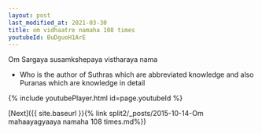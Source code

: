```yaml
---
layout: post
last_modified_at: 2021-03-30
title: om vidhaatre namaha 108 times
youtubeId: BuDguoH1ArE
---
```

 
 
Om Sargaya susamkshepaya vistharaya nama 
 
 -  Who is the author of Suthras which are abbreviated knowledge and also Puranas which are knowledge in detail 
 
  
 
  
 
 
 
 
 
 


{% include youtubePlayer.html id=page.youtubeId %}
 
[Next]({{ site.baseurl }}{% link  split2/_posts/2015-10-14-Om mahaayagyaaya namaha 108 times.md%})
 
